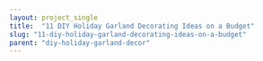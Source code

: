 ```yaml
---
layout: project_single
title:  "11 DIY Holiday Garland Decorating Ideas on a Budget"
slug: "11-diy-holiday-garland-decorating-ideas-on-a-budget"
parent: "diy-holiday-garland-decor"
---
```

 